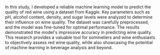 In this study, I developed a reliable machine learning model to predict the quality of red wine using a dataset from Kaggle. Key parameters such as pH, alcohol content, density, and sugar levels were analyzed to determine their influence on wine quality. The dataset was carefully preprocessed, and the model was fine-tuned for optimal performance. The results demonstrated the model's impressive accuracy in predicting wine quality. This research provides a valuable tool for sommeliers and wine enthusiasts to objectively assess red wine quality, while also showcasing the potential of machine learning in beverage analysis and beyond.
